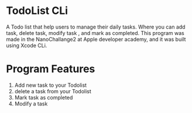 # TodoList CLi
A Todo list that help users to manage their daily tasks. Where you can add task, delete task, modify task , and mark as completed.
This program was made in the NanoChallange2 at Apple developer academy, and it was built using Xcode CLi.

# Program Features 
1. Add new task to your Todolist
2. delete a task from your Todolist
3. Mark task as completed 
4. Modify a task
